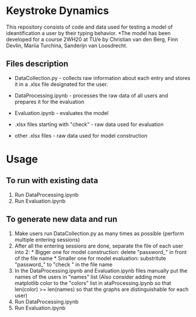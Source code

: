 # Keystroke Dynamics

This repository consists of code and data used for testing a model of ideantification a user by their typing behavior. 
       *The model has been developed for a course 2WH20 at TU/e by Christian van den Berg, Finn Devlin, Mariia Turchina, Sanderijn van Loosdrecht.

  ## Files description

  * DataCollection.py - collects raw information about each entry and stores it in a .xlsx file designated for the user.

  * DataProcessing.ipynb - processes the raw data of all users and prepares it for the evaluation

  * Evaluation.ipynb - evaluates the model

  * .xlsx files starting with "check" - raw data used for evaluation

  * other .xlsx files - raw data used for model construction

# Usage

  ## To run with existing data

  1. Run DataProcessing.ipynb
  2. Run Evaluation.ipynb
  
  ## To generate new data and run
  
  1. Make users run DataCollection.py as many times as possible (perform multiple entering sessions)
  2. After all the entering sessions are done, separate the file of each user into 2:
    * Bigger one for model construction: delete "password_" in front of the file name
    * Smaller one for model evaluation: substritute "password_" to "check " in the file name
  3. In the DataProcessing.ipynb and Evaluation.ipynb files manually put the names of the users in "names" list
    (Also consider adding more matplotlib color to the "colors" list in ataProcessing.ipynb so that len(color) >= len(names) so that the graphs are distinguishable for each user)
  4. Run DataProcessing.ipynb
  5. Run Evaluation.ipynb
  

